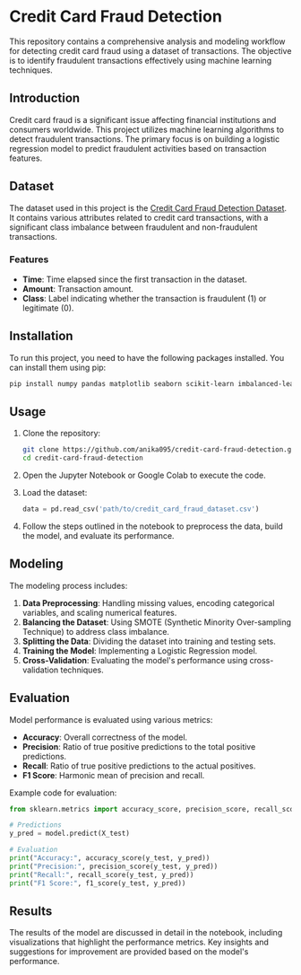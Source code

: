 # Credit Card Fraud Detection

This repository contains a comprehensive analysis and modeling workflow for detecting credit card fraud using a dataset of transactions. The objective is to identify fraudulent transactions effectively using machine learning techniques.

## Introduction

Credit card fraud is a significant issue affecting financial institutions and consumers worldwide. This project utilizes machine learning algorithms to detect fraudulent transactions. The primary focus is on building a logistic regression model to predict fraudulent activities based on transaction features.

## Dataset

The dataset used in this project is the [Credit Card Fraud Detection Dataset](https://www.kaggle.com/dalpozz/creditcard-fraud). It contains various attributes related to credit card transactions, with a significant class imbalance between fraudulent and non-fraudulent transactions.

### Features
- **Time**: Time elapsed since the first transaction in the dataset.
- **Amount**: Transaction amount.
- **Class**: Label indicating whether the transaction is fraudulent (1) or legitimate (0).

## Installation

To run this project, you need to have the following packages installed. You can install them using pip:

```bash
pip install numpy pandas matplotlib seaborn scikit-learn imbalanced-learn
```

## Usage

1. Clone the repository:
   ```bash
   git clone https://github.com/anika095/credit-card-fraud-detection.git
   cd credit-card-fraud-detection
   ```

2. Open the Jupyter Notebook or Google Colab to execute the code.

3. Load the dataset:
   ```python
   data = pd.read_csv('path/to/credit_card_fraud_dataset.csv')
   ```

4. Follow the steps outlined in the notebook to preprocess the data, build the model, and evaluate its performance.

## Modeling

The modeling process includes:

1. **Data Preprocessing**: Handling missing values, encoding categorical variables, and scaling numerical features.
2. **Balancing the Dataset**: Using SMOTE (Synthetic Minority Over-sampling Technique) to address class imbalance.
3. **Splitting the Data**: Dividing the dataset into training and testing sets.
4. **Training the Model**: Implementing a Logistic Regression model.
5. **Cross-Validation**: Evaluating the model's performance using cross-validation techniques.

## Evaluation

Model performance is evaluated using various metrics:
- **Accuracy**: Overall correctness of the model.
- **Precision**: Ratio of true positive predictions to the total positive predictions.
- **Recall**: Ratio of true positive predictions to the actual positives.
- **F1 Score**: Harmonic mean of precision and recall.

Example code for evaluation:
```python
from sklearn.metrics import accuracy_score, precision_score, recall_score, f1_score

# Predictions
y_pred = model.predict(X_test)

# Evaluation
print("Accuracy:", accuracy_score(y_test, y_pred))
print("Precision:", precision_score(y_test, y_pred))
print("Recall:", recall_score(y_test, y_pred))
print("F1 Score:", f1_score(y_test, y_pred))
```

## Results

The results of the model are discussed in detail in the notebook, including visualizations that highlight the performance metrics. Key insights and suggestions for improvement are provided based on the model's performance.

